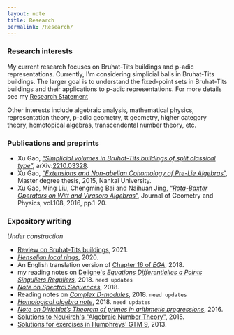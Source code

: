 ```yaml
---
layout: note
title: Research
permalink: /Research/
---
```


### Research interests

My current research focuses on Bruhat-Tits buildings and p-adic representations. Currently, I'm considering simplicial balls in Bruhat-Tits buildings. The larger goal is to understand the fixed-point sets in Bruhat-Tits buildings and their applications to p-adic representations. For more details see my [Research Statement](/uploads/Research%20Statement.pdf)

Other interests include algebraic analysis, mathematical physics, representation theory, p-adic geometry, tt geometry, higher category theory, homotopical algebras, transcendental number theory, etc. 

### Publications and preprints

- Xu Gao, [“*Simplicial volumes in Bruhat-Tits buildings of split classical type*”](https://github.com/GauSyu/SmallNotes/blob/master/Simplicial%20volumes%20in%20Bruhat-Tits%20buildings%20of%20split%20classical%20types.pdf), arXiv:[2210.03328](https://arxiv.org/abs/2210.03328).
- Xu Gao, [“*Extensions and Non-abelian Cohomology of Pre-Lie Algebras*”](https://github.com/GauSyu/Thesis/blob/master/CIM-GaoXu(2120120012).pdf), Master degree thesis, 2015, Nankai University.
- Xu Gao, Ming Liu, Chengming Bai and Naihuan Jing, [“*Rota-Baxter Operators on Witt and Virasoro Algebras*”](https://doi.org/10.1016/j.geomphys.2016.06.007), Journal of Geometry and Physics, vol.108, 2016, pp.1-20.

### Expository writing

*Under construction*

- [Review on Bruhat-Tits buildings](https://github.com/GauSyu/SmallNotes/blob/master/Review%20on%20Bruhat-Tits%20buildings.pdf), 2021.
- [*Henselian local rings*](https://github.com/GauSyu/SmallNotes/blob/master/Henselization.pdf), 2020.
- An English translation version of [Chapter 16 of *EGA*](https://github.com/GauSyu/EGA-en/blob/master/EGA-IVch16.pdf), 2018.
- my reading notes on [Deligne's *Equations Differentielles a Points Singuliers Reguliers*](https://github.com/GauSyu/DeligneEqNotes/blob/master/Dictionnaire.pdf), 2018. `need updates`
- [*Note on Spectral Sequences*](https://github.com/GauSyu/Cohomology/blob/master/Spectral%20sequences.pdf), 2018.
- Reading notes on [*Complex D-modules*](https://github.com/GauSyu/D-modules/blob/master/ComplexDmod.pdf), 2018. `need updates`
- [*Homological algebra note*](https://github.com/GauSyu/Cohomology/blob/master/Homological_Algebra.pdf), 2018. `need updates`
- [*Note on Dirichlet’s Theorem of primes in arithmetic progressions*](https://github.com/GauSyu/SmallNotes/blob/master/Dirichlet.pdf), 2016.
- [Solutions to Neukirch's "Algebraic Number Theory"](https://github.com/GauSyu/ANT/blob/master/Solutions%20to%20Neukirch%20ANT.pdf), 2015. 
- [Solutions for exercises in Humphreys' GTM 9](https://github.com/GauSyu/Humphreys), 2013.
